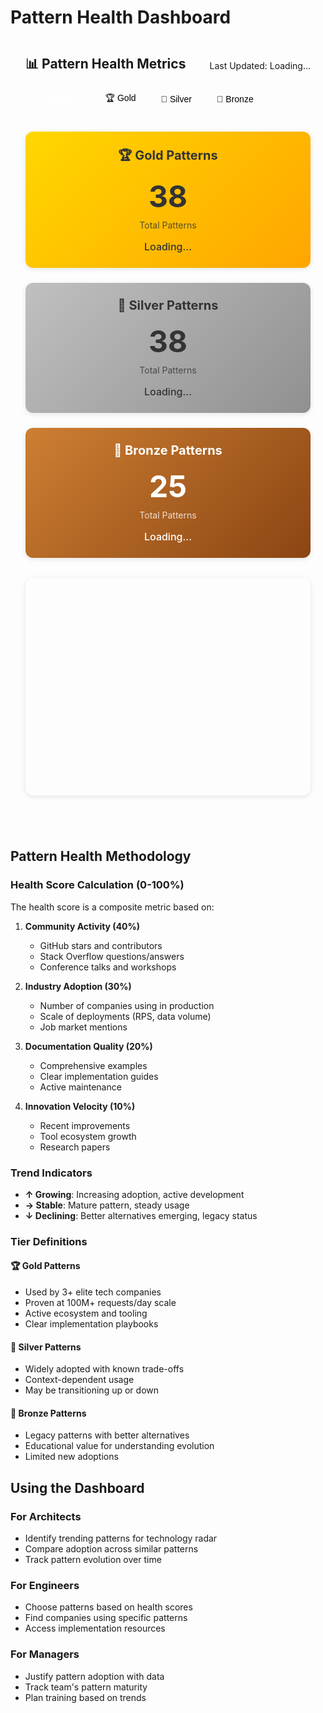 # Pattern Health Dashboard

<div class="health-dashboard">
  <div class="dashboard-header">
    <h2>📊 Pattern Health Metrics</h2>
    <div class="last-updated">Last Updated: <span id="last-updated-time">Loading...</span></div>
    <div class="filter-controls">
      <button class="tier-filter active" data-tier="all">All Patterns</button>
      <button class="tier-filter" data-tier="gold">🏆 Gold</button>
      <button class="tier-filter" data-tier="silver">🥈 Silver</button>
      <button class="tier-filter" data-tier="bronze">🥉 Bronze</button>
    </div>
  </div>

  <div class="health-summary cards">
    <div class="health-card gold-card">
      <h3>🏆 Gold Patterns</h3>
      <div class="metric-value" id="gold-count">38</div>
      <div class="metric-label">Total Patterns</div>
      <div class="health-avg" id="gold-health-avg">Loading...</div>
    </div>
    <div class="health-card silver-card">
      <h3>🥈 Silver Patterns</h3>
      <div class="metric-value" id="silver-count">38</div>
      <div class="metric-label">Total Patterns</div>
      <div class="health-avg" id="silver-health-avg">Loading...</div>
    </div>
    <div class="health-card bronze-card">
      <h3>🥉 Bronze Patterns</h3>
      <div class="metric-value" id="bronze-count">25</div>
      <div class="metric-label">Total Patterns</div>
      <div class="health-avg" id="bronze-health-avg">Loading...</div>
    </div>
  </div>

  <div class="chart-container">
    <canvas id="health-trends-chart"></canvas>
  </div>

  <div class="patterns-grid" id="patterns-grid">
    <!-- Patterns will be dynamically loaded here -->
  </div>
</div>

<style>
.health-dashboard {
  padding: 24px;
  max-width: 1400px;
  margin: 0 auto;
}

.dashboard-header {
  display: flex;
  justify-content: space-between;
  align-items: center;
  margin-bottom: 32px;
  flex-wrap: wrap;
  gap: 16px;
}

.dashboard-header h2 {
  margin: 0;
  color: var(--md-primary-fg-color);
}

.last-updated {
  font-size: 14px;
  color: var(--md-default-fg-color--light);
}

.filter-controls {
  display: flex;
  gap: 8px;
}

.tier-filter {
  padding: 8px 16px;
  border: 1px solid var(--md-default-fg-color--lighter);
  background: var(--md-default-bg-color);
  border-radius: 20px;
  cursor: pointer;
  transition: all 0.2s;
  font-size: 14px;
}

.tier-filter:hover {
  background: var(--md-default-fg-color--lightest);
}

.tier-filter.active {
  background: var(--md-primary-fg-color);
  color: white;
  border-color: var(--md-primary-fg-color);
}

.health-summary {
  display: grid;
  grid-template-columns: repeat(auto-fit, minmax(280px, 1fr));
  gap: 24px;
  margin-bottom: 32px;
}

.health-card {
  padding: 24px;
  border-radius: 12px;
  box-shadow: 0 2px 8px rgba(0,0,0,0.1);
  text-align: center;
  transition: transform 0.2s;
}

.health-card:hover {
  transform: translateY(-4px);
  box-shadow: 0 4px 16px rgba(0,0,0,0.15);
}

.gold-card {
  background: linear-gradient(135deg, #FFD700 0%, #FFA500 100%);
  color: #333;
}

.silver-card {
  background: linear-gradient(135deg, #C0C0C0 0%, #909090 100%);
  color: #333;
}

.bronze-card {
  background: linear-gradient(135deg, #CD7F32 0%, #8B4513 100%);
  color: white;
}

.health-card h3 {
  margin: 0 0 16px 0;
  font-size: 20px;
}

.metric-value {
  font-size: 48px;
  font-weight: bold;
  margin-bottom: 8px;
}

.metric-label {
  font-size: 14px;
  opacity: 0.8;
}

.health-avg {
  margin-top: 16px;
  font-size: 16px;
  font-weight: 500;
}

.chart-container {
  background: var(--md-default-bg-color);
  border-radius: 12px;
  padding: 24px;
  box-shadow: 0 2px 8px rgba(0,0,0,0.1);
  margin-bottom: 32px;
  height: 300px;
}

.patterns-grid {
  display: grid;
  gap: 16px;
}

.pattern-card {
  background: var(--md-default-bg-color);
  border-radius: 12px;
  padding: 20px;
  box-shadow: 0 2px 8px rgba(0,0,0,0.1);
  transition: all 0.2s;
  cursor: pointer;
}

.pattern-card:hover {
  transform: translateY(-2px);
  box-shadow: 0 4px 16px rgba(0,0,0,0.15);
}

.pattern-header {
  display: flex;
  justify-content: space-between;
  align-items: center;
  margin-bottom: 16px;
}

.pattern-name {
  font-size: 18px;
  font-weight: 600;
  color: var(--md-primary-fg-color);
  display: flex;
  align-items: center;
  gap: 8px;
}

.pattern-tier {
  font-size: 20px;
}

.health-score {
  display: flex;
  align-items: center;
  gap: 12px;
  font-size: 24px;
  font-weight: bold;
}

.trend-arrow {
  font-size: 20px;
}

.trend-up { color: #4CAF50; }
.trend-stable { color: #FFC107; }
.trend-down { color: #F44336; }

.pattern-metrics {
  display: grid;
  grid-template-columns: repeat(auto-fit, minmax(150px, 1fr));
  gap: 16px;
  margin-bottom: 16px;
}

.metric-item {
  text-align: center;
}

.metric-item-label {
  font-size: 12px;
  color: var(--md-default-fg-color--light);
  margin-bottom: 4px;
}

.metric-item-value {
  font-size: 18px;
  font-weight: 600;
  color: var(--md-primary-fg-color);
}

.health-bar-container {
  margin-bottom: 16px;
}

.health-bar-label {
  font-size: 12px;
  color: var(--md-default-fg-color--light);
  margin-bottom: 4px;
}

.health-bar {
  height: 8px;
  background: var(--md-default-fg-color--lightest);
  border-radius: 4px;
  overflow: hidden;
}

.health-bar-fill {
  height: 100%;
  background: linear-gradient(90deg, #F44336 0%, #FFC107 50%, #4CAF50 100%);
  transition: width 0.5s ease;
}

.adoption-companies {
  margin-top: 16px;
}

.adoption-label {
  font-size: 12px;
  color: var(--md-default-fg-color--light);
  margin-bottom: 8px;
}

.company-logos {
  display: flex;
  gap: 12px;
  flex-wrap: wrap;
}

.company-logo {
  width: 48px;
  height: 48px;
  border-radius: 8px;
  background: var(--md-default-fg-color--lightest);
  display: flex;
  align-items: center;
  justify-content: center;
  font-size: 12px;
  font-weight: 600;
  color: var(--md-default-fg-color--light);
}

.loading {
  text-align: center;
  padding: 48px;
  color: var(--md-default-fg-color--light);
}

.error {
  text-align: center;
  padding: 48px;
  color: #F44336;
}

/* Dark mode adjustments */
[data-md-color-scheme="slate"] .health-card {
  box-shadow: 0 2px 8px rgba(0,0,0,0.3);
}

[data-md-color-scheme="slate"] .pattern-card {
  box-shadow: 0 2px 8px rgba(0,0,0,0.3);
}

[data-md-color-scheme="slate"] .gold-card,
[data-md-color-scheme="slate"] .silver-card {
  color: #333;
}

/* Responsive design */
@media (max-width: 768px) {
  .dashboard-header {
    flex-direction: column;
    align-items: flex-start;
  }
  
  .filter-controls {
    width: 100%;
    overflow-x: auto;
  }
  
  .health-summary {
    grid-template-columns: 1fr;
  }
  
  .pattern-metrics {
    grid-template-columns: 1fr 1fr;
  }
}
</style>

<script src="https://cdn.jsdelivr.net/npm/chart.js@4.4.0/dist/chart.umd.min.js"></script>
<script>
// Pattern Health Dashboard JavaScript
(function() {
  let healthData = null;
  let trendsChart = null;
  let currentFilter = 'all';

  // Initialize dashboard
  document.addEventListener('DOMContentLoaded', function() {
    loadHealthData();
    setupFilters();
    setupAutoRefresh();
  });

  // Load health data from JSON
  async function loadHealthData() {
    try {
      const response = await fetch('/DStudio/tools/health-data/pattern-health-metrics.json');
      if (!response.ok) throw new Error('Failed to load health data');
      
      healthData = await response.json();
      updateDashboard();
    } catch (error) {
      console.error('Error loading health data:', error);
      showError('Failed to load pattern health data. Please try again later.');
    }
  }

  // Update entire dashboard
  function updateDashboard() {
    if (!healthData) return;
    
    updateLastUpdated();
    updateSummaryCards();
    updateTrendsChart();
    updatePatternsGrid();
  }

  // Update last updated time
  function updateLastUpdated() {
    const element = document.getElementById('last-updated-time');
    const date = new Date(healthData.lastUpdated);
    element.textContent = date.toLocaleString();
  }

  // Update summary cards
  function updateSummaryCards() {
    const tiers = ['gold', 'silver', 'bronze'];
    
    tiers.forEach(tier => {
      const patterns = healthData.patterns.filter(p => p.tier === tier);
      const avgHealth = patterns.reduce((sum, p) => sum + p.healthScore, 0) / patterns.length;
      
      document.getElementById(`${tier}-health-avg`).textContent = 
        `Avg Health: ${avgHealth.toFixed(1)}%`;
    });
  }

  // Update trends chart
  function updateTrendsChart() {
    const ctx = document.getElementById('health-trends-chart').getContext('2d');
    
    if (trendsChart) {
      trendsChart.destroy();
    }
    
    const filteredPatterns = filterPatterns(healthData.patterns);
    const topPatterns = filteredPatterns
      .sort((a, b) => b.healthScore - a.healthScore)
      .slice(0, 10);
    
    trendsChart = new Chart(ctx, {
      type: 'line',
      data: {
        labels: healthData.trendDates,
        datasets: topPatterns.map((pattern, index) => ({
          label: pattern.name,
          data: pattern.trendData,
          borderColor: getColorForIndex(index),
          backgroundColor: getColorForIndex(index, 0.1),
          tension: 0.3
        }))
      },
      options: {
        responsive: true,
        maintainAspectRatio: false,
        plugins: {
          title: {
            display: true,
            text: 'Pattern Health Trends (Top 10)',
            font: { size: 16 }
          },
          legend: {
            position: 'bottom',
            labels: { boxWidth: 12 }
          }
        },
        scales: {
          y: {
            beginAtZero: true,
            max: 100,
            title: {
              display: true,
              text: 'Health Score (%)'
            }
          }
        }
      }
    });
  }

  // Update patterns grid
  function updatePatternsGrid() {
    const grid = document.getElementById('patterns-grid');
    const filteredPatterns = filterPatterns(healthData.patterns);
    const sortedPatterns = filteredPatterns.sort((a, b) => b.healthScore - a.healthScore);
    
    grid.innerHTML = sortedPatterns.map(pattern => createPatternCard(pattern)).join('');
  }

  // Create pattern card HTML
  function createPatternCard(pattern) {
    const trendClass = pattern.trend === 'up' ? 'trend-up' : 
                       pattern.trend === 'down' ? 'trend-down' : 'trend-stable';
    const trendArrow = pattern.trend === 'up' ? '↑' : 
                       pattern.trend === 'down' ? '↓' : '→';
    const tierEmoji = pattern.tier === 'gold' ? '🏆' : 
                      pattern.tier === 'silver' ? '🥈' : '🥉';
    
    return `
      <div class="pattern-card" data-tier="${pattern.tier}">
        <div class="pattern-header">
          <div class="pattern-name">
            <span class="pattern-tier">${tierEmoji}</span>
            ${pattern.name}
          </div>
          <div class="health-score">
            ${pattern.healthScore}%
            <span class="trend-arrow ${trendClass}">${trendArrow}</span>
          </div>
        </div>
        
        <div class="health-bar-container">
          <div class="health-bar-label">Overall Health</div>
          <div class="health-bar">
            <div class="health-bar-fill" style="width: ${pattern.healthScore}%"></div>
          </div>
        </div>
        
        <div class="pattern-metrics">
          <div class="metric-item">
            <div class="metric-item-label">GitHub Stars</div>
            <div class="metric-item-value">${formatNumber(pattern.metrics.githubStars)}</div>
          </div>
          <div class="metric-item">
            <div class="metric-item-label">Conf Talks</div>
            <div class="metric-item-value">${pattern.metrics.conferenceTalks}</div>
          </div>
          <div class="metric-item">
            <div class="metric-item-label">Job Mentions</div>
            <div class="metric-item-value">${formatNumber(pattern.metrics.jobMentions)}</div>
          </div>
          <div class="metric-item">
            <div class="metric-item-label">Adoption</div>
            <div class="metric-item-value">${pattern.metrics.adoptionRate}%</div>
          </div>
        </div>
        
        <div class="adoption-companies">
          <div class="adoption-label">Used by:</div>
          <div class="company-logos">
            ${pattern.adoptedBy.map(company => 
              `<div class="company-logo" title="${company}">${getCompanyInitials(company)}</div>`
            ).join('')}
          </div>
        </div>
      </div>
    `;
  }

  // Filter patterns based on current filter
  function filterPatterns(patterns) {
    if (currentFilter === 'all') return patterns;
    return patterns.filter(p => p.tier === currentFilter);
  }

  // Setup filter buttons
  function setupFilters() {
    const buttons = document.querySelectorAll('.tier-filter');
    buttons.forEach(button => {
      button.addEventListener('click', function() {
        buttons.forEach(b => b.classList.remove('active'));
        this.classList.add('active');
        currentFilter = this.dataset.tier;
        updateDashboard();
      });
    });
  }

  // Setup auto-refresh (every 5 minutes)
  function setupAutoRefresh() {
    setInterval(loadHealthData, 5 * 60 * 1000);
  }

  // Helper functions
  function formatNumber(num) {
    if (num >= 1000000) return (num / 1000000).toFixed(1) + 'M';
    if (num >= 1000) return (num / 1000).toFixed(1) + 'K';
    return num.toString();
  }

  function getCompanyInitials(company) {
    return company.split(' ').map(word => word[0]).join('').toUpperCase().slice(0, 3);
  }

  function getColorForIndex(index, alpha = 1) {
    const colors = [
      '#5448C8', '#00BCD4', '#4CAF50', '#FFC107', '#F44336',
      '#9C27B0', '#3F51B5', '#009688', '#FF5722', '#795548'
    ];
    const color = colors[index % colors.length];
    if (alpha === 1) return color;
    
    // Convert hex to rgba
    const r = parseInt(color.slice(1, 3), 16);
    const g = parseInt(color.slice(3, 5), 16);
    const b = parseInt(color.slice(5, 7), 16);
    return `rgba(${r}, ${g}, ${b}, ${alpha})`;
  }

  function showError(message) {
    document.getElementById('patterns-grid').innerHTML = 
      `<div class="error">${message}</div>`;
  }
})();
</script>

## Pattern Health Methodology

### Health Score Calculation (0-100%)

The health score is a composite metric based on:

1. **Community Activity (40%)**
   - GitHub stars and contributors
   - Stack Overflow questions/answers
   - Conference talks and workshops
   
2. **Industry Adoption (30%)**
   - Number of companies using in production
   - Scale of deployments (RPS, data volume)
   - Job market mentions
   
3. **Documentation Quality (20%)**
   - Comprehensive examples
   - Clear implementation guides
   - Active maintenance
   
4. **Innovation Velocity (10%)**
   - Recent improvements
   - Tool ecosystem growth
   - Research papers

### Trend Indicators

- **↑ Growing**: Increasing adoption, active development
- **→ Stable**: Mature pattern, steady usage
- **↓ Declining**: Better alternatives emerging, legacy status

### Tier Definitions

#### 🏆 Gold Patterns
- Used by 3+ elite tech companies
- Proven at 100M+ requests/day scale
- Active ecosystem and tooling
- Clear implementation playbooks

#### 🥈 Silver Patterns
- Widely adopted with known trade-offs
- Context-dependent usage
- May be transitioning up or down

#### 🥉 Bronze Patterns
- Legacy patterns with better alternatives
- Educational value for understanding evolution
- Limited new adoptions

## Using the Dashboard

### For Architects
- Identify trending patterns for technology radar
- Compare adoption across similar patterns
- Track pattern evolution over time

### For Engineers
- Choose patterns based on health scores
- Find companies using specific patterns
- Access implementation resources

### For Managers
- Justify pattern adoption with data
- Track team's pattern maturity
- Plan training based on trends